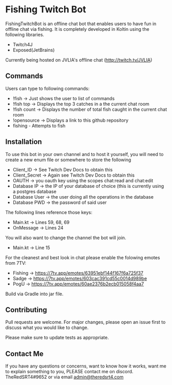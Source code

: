 # Fishing Twitch Bot

FishingTwitchBot is an offline chat bot that enables users to have fun in offline chat via fishing.
It is completely developed in Koltin using the following libraries.

- Twitch4J
- Exposed(JetBrains)


Currently being hosted on JVLIA's offline chat (http://twitch.tv/JVLIA)
## Commands
Users can type to following commands:

- !fish -> Just shows the user to list of commands
- !fish top -> Displays the top 3 catches in a the current chat room
- !fish count -> Displays the number of total fish caught in the current chat room
- !opensource -> Displays a link to this github repository
- fishing - Attempts to fish

## Installation

To use this bot in your own channel and to host it yourself, you will need to create a new enum file or somewhere to store the following
- Client_ID -> See Twitch Dev Docs to obtain this
- Client_Secret -> Again see Twitch Dev Docs to obtain this
- OAUTH -> you oauth key using the scopes chat:read and chat:edit
- Database IP -> the IP of your database of choice (this is currently using a postgres database
- Database User -> the user doing all the operations in the database
- Database PWD -> the password of said user

The following lines reference those keys:
- Main.kt -> Lines 59, 68, 69
- OnMessage -> Lines 24

You will also want to change the channel the bot will join.
- Main.kt -> Line 15

For the cleanest and best look in chat please enable the folowing emotes from 7TV:
- Fishing -> https://7tv.app/emotes/63951ebf144f167f6a725f37
- Sadge -> https://7tv.app/emotes/603cac391cd55c0014d989be
- PogU -> https://7tv.app/emotes/60ae2376b2ecb015058f4aa7

Build via Gradle into jar file.

## Contributing

Pull requests are welcome. For major changes, please open an issue first
to discuss what you would like to change.

Please make sure to update tests as appropriate.

## Contact Me

If you have any questions or concerns, want to know how it works, want me to explain something to you, PLEASE contact me on discord. TheRedSRT4#9652
or via email admin@theredsrt4.com